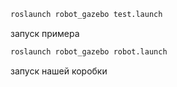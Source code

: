 ```bash
roslaunch robot_gazebo test.launch 
```
запуск примера

```bash
roslaunch robot_gazebo robot.launch 
```
запуск нашей коробки

